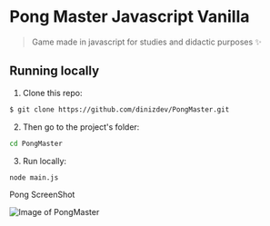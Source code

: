 # Pong Master Javascript Vanilla
> Game made in javascript for studies and didactic purposes ✨

## Running locally

1. Clone this repo:

```sh
$ git clone https://github.com/dinizdev/PongMaster.git
```

2. Then go to the project's folder:

```sh
cd PongMaster
```
3. Run locally:

```sh
node main.js
```

Pong ScreenShot

![Image of PongMaster](http://image.prntscr.com/image/9cd3f91b81b74d539a7457f3c3804dbf.png)
